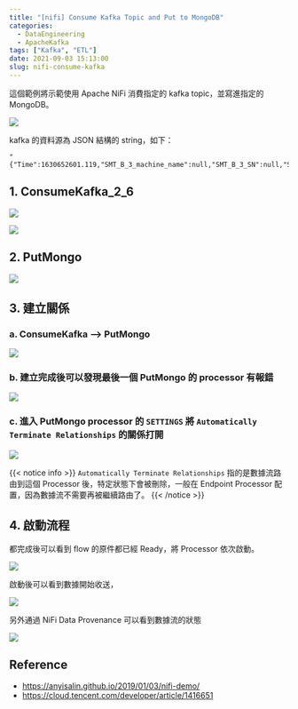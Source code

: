 ```yaml
---
title: "[nifi] Consume Kafka Topic and Put to MongoDB"
categories:
  - DataEngineering
  - ApacheKafka
tags: ["Kafka", "ETL"]
date: 2021-09-03 15:13:00
slug: nifi-consume-kafka
---
```


這個範例將示範使用 Apache NiFi 消費指定的 kafka topic，並寫進指定的 MongoDB。

<!--more-->

![](https://imgur.com/wOVPXlu.png)

kafka 的資料源為 JSON 結構的 string，如下：

```
"{"Time":1630652601.119,"SMT_B_3_machine_name":null,"SMT_B_3_SN":null,"SMT_B_3_program_number":null,"SMT_B_3_WO":null,"SMT_B_3_whole_OK":null,"SMT_B_3_whole_NG":null,"SMT_B_3_whole_reOK":null,"SMT_B_3_whole_yieldRate":null,"SMT_B_3_board_OK":null,"SMT_B_3_board_NG":null,"SMT_B_3_board_reOK":null,"SMT_B_3_board_yieldRate":null,"SMT_B_3_component_OK":null,"SMT_B_3_component_NG":null,"SMT_B_3_component_reOK":null,"SMT_B_3_component_yieldRate":null,"SMT_B_3_tin_OK":null,"SMT_B_3_tin_NG":null,"SMT_B_3_tin_reOK":null,"SMT_B_3_tin_yieldRate":null}"
```

## 1. ConsumeKafka_2_6

![](https://imgur.com/IfSEnQm.png)

![](https://imgur.com/K1tWR8f.png)

## 2. PutMongo

![](https://imgur.com/zqApWOn.png)

## 3. 建立關係

### a. ConsumeKafka —> PutMongo

![](https://imgur.com/wOVPXlu.png)

### b. 建立完成後可以發現最後一個 PutMongo 的 processor 有報錯

![](https://imgur.com/ROEzhXl.png)

### c. 進入 PutMongo processor 的 `SETTINGS` 將 `Automatically Terminate Relationships` 的關係打開

![](https://imgur.com/R2hAeN5.png)

{{< notice info >}}
`Automatically Terminate Relationships` 指的是數據流路由到這個 Processor 後，特定狀態下會被刪除，一般在 Endpoint Processor 配置，因為數據流不需要再被繼續路由了。
{{< /notice >}}

## 4. 啟動流程

都完成後可以看到 flow 的原件都已經 Ready，將 Processor 依次啟動。

![](https://imgur.com/wOVPXlu.png)

啟動後可以看到數據開始收送，

![](https://imgur.com/oPdDASw.png)

另外通過 NiFi Data Provenance 可以看到數據流的狀態

![](https://imgur.com/UJHbHNR.png)

## Reference

- https://anyisalin.github.io/2019/01/03/nifi-demo/
- https://cloud.tencent.com/developer/article/1416651
